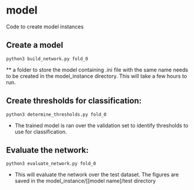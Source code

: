 # model

Code to create model instances

## Create a model

```
python3 build_network.py fold_0
```
** a folder to store the model containing .ini file with the same name needs to be created in the model_instance directory. This will take a few hours to run.

## Create thresholds for classification:

```
python3 determine_thresholds.py fold_0
```
* The trained model is ran over the validation set to identify thresholds to use for classification.

## Evaluate the network:
```
python3 evaluate_network.py fold_0
```
* This will evaluate the network over the test dataset. The figures are saved in the model_instance/[[model name]/test directory
